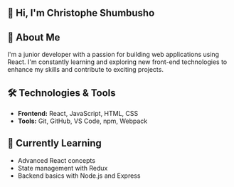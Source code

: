## 👋 Hi, I'm Christophe Shumbusho

## 🚀 About Me
I'm a junior developer with a passion for building web applications using React. 
I'm constantly learning and exploring new front-end technologies to enhance my skills and contribute to exciting projects.

## 🛠️ Technologies & Tools
- **Frontend:** React, JavaScript, HTML, CSS
- **Tools:** Git, GitHub, VS Code, npm, Webpack

## 🌱 Currently Learning
- Advanced React concepts
- State management with Redux
- Backend basics with Node.js and Express
